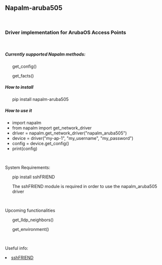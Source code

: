 <!DOCTYPE html>

<h2>Napalm-aruba505 </h2> <br>

<h3>Driver implementation for ArubaOS Access Points</h3> <br>

<h5>Currently supported Napalm methods:</h5>


<div>
    <ul> get_config() </ul>
    <ul> get_facts() </ul>
</div>


<h5>How to install</h5>

<ul>pip install napalm-aruba505</ul>


<h5>How to use it</h5>
<ul>
    <li>import napalm</li>
    <li>from napalm import get_network_driver</li>
    <li>driver = napalm.get_network_driver("napalm_aruba505")</li>
    <li>device = driver("my-ap-1", "my_username", "my_password")</li>
    <li>config = device.get_config()</li>
    <li>print(config)</li>
</ul> <br>


<p>System Requirements:</p>
<div>
<ul> pip install  sshFRIEND</ul>
    <ul> The sshFRIEND module is required in order to use the napalm_aruba505 driver</ul>
</div>

<br>

<p>Upcoming functionalities</p>
<div>
    <ul> get_lldp_neighbors()</ul>
    <ul> get_environment()</ul>

</div>

<br>
<p>Useful info:</p> 
<div>
    <li> <a href="https://pypi.org/project/sshFRIEND/"> sshFRIEND</a> </li>
</div>

